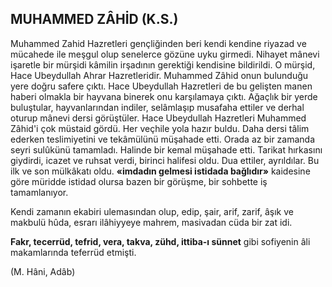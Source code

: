 ## MUHAMMED ZÂHİD (K.S.)

Muhammed Zahid Hazretleri gençliğinden beri kendi kendine riyazad ve mücahede ile meşgul olup senelerce gözüne uyku girmedi. Ni­hayet mânevi işaretle bir mürşidi kâmilin irşadının gerektiği kendisine bildirildi. O mürşid, Hace Ubeydullah Ahrar Hazretleridir. Muhammed Zâhid onun bulunduğu yere doğru safere çıktı. Hace Ubeydullah Hazretleri de bu gelişten manen haberi olmakla bir hayvana binerek onu karşılamaya çıktı. Ağaçlık bir yerde buluştular, hayvanlarından indiler, selâmlaşıp musafaha et­tiler ve derhal oturup mânevi dersi görüştüler. Hace Ubeydullah Hazretleri Muhammed Zâhid'i çok müstaid gördü. Her veçhile yola hazır buldu. Daha dersi tâlim ederken teslimiyetini ve tekâ­mülünü müşahade etti. Orada az bir zamanda seyri sulûkünü tamamladı. Halinde bir kemal müşahade etti. Tarikat hırkasını giydirdi, icazet ve ruhsat verdi, birinci halifesi oldu. Dua etti­ler, ayrıldılar. Bu ilk ve son mülkâkatı oldu. **«im­dadın gelmesi istidada bağlıdır»** kaidesine göre müridde istidad olursa bazen bir görüşme, bir sohbette iş tamamlanıyor.

Kendi zamanın ekabiri ulemasından olup, edip, şair, arif, zarif, âşık ve makbulü hûda, esrarı ilâhiyyeye mahrem, masivadan cüda bir zat idi.

**Fakr, tecerrüd, tefrid, vera, takva, zühd, ittiba-ı sünnet** gibi sofiyenin âli makamlarında teferrüd etmişti.

(M. Hâni, Adâb)
